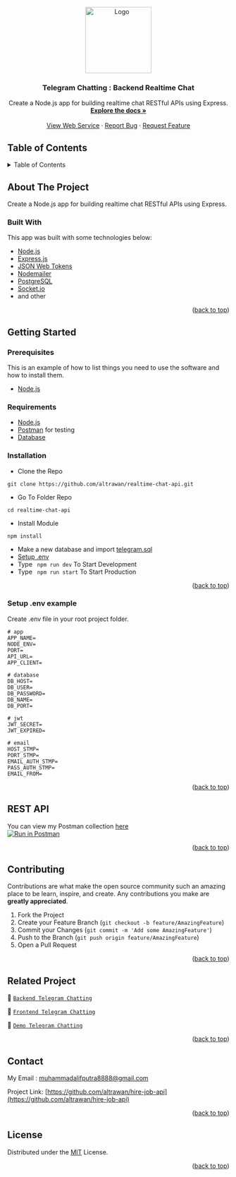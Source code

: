 <div id="top"></div>

<!-- PROJECT LOGO -->
<br />
<div align="center">
  <a href="https://github.com/altrawan/realtime-chat-api">
    <img src="https://lh3.googleusercontent.com/d/1G8wgeXBTgYo9nZQkDUDXAOJRdWX49Bkg" alt="Logo" width="150px">
  </a>

  <h3 align="center">Telegram Chatting : Backend Realtime Chat</h3>

  <p align="center">
    Create a Node.js app for building realtime chat RESTful APIs using Express.
    <br />
    <a href="#table-of-contents"><strong>Explore the docs »</strong></a>
    <br />
    <br />
    <a href="https://telegram-chatting.herokuapp.com/">View Web Service</a>
    ·
    <a href="https://github.com/altrawan/realtime-chat-api/issues">Report Bug</a>
    ·
    <a href="https://github.com/altrawan/realtime-chat-api/issues">Request Feature</a>
  </p>
</div>

<!-- TABLE OF CONTENTS -->
## Table of Contents
<details>
  <summary>Table of Contents</summary>
  <ol>
    <li>
      <a href="#about-the-project">About The Project</a>
      <ul>
        <li><a href="#built-with">Built With</a></li>
      </ul>
    </li>
    <li>
      <a href="#getting-started">Getting Started</a>
      <ul>
        <li><a href="#prerequisites">Prerequisites</a></li>
        <li><a href="#requirements">Requirements</a></li>
        <li><a href="#installation">Installation</a></li>
        <li><a href="#setup-env-example">Setup .env example</a></li>
      </ul>
    </li>
    <li><a href="#rest-api">REST API</a></li>
    <li><a href="#contributing">Contributing</a></li>
    <li><a href="#related-project">Related Project</a></li>
    <li><a href="#contributing">Contributing</a></li>
    <li><a href="#contact">Contact</a></li>
    <li><a href="#license">License</a></li>
  </ol>
</details>

<!-- ABOUT THE PROJECT -->
## About The Project
Create a Node.js app for building realtime chat RESTful APIs using Express.

### Built With
This app was built with some technologies below:
- [Node.js](https://nodejs.org/en/)
- [Express.js](https://expressjs.com/)
- [JSON Web Tokens](https://jwt.io/)
- [Nodemailer](https://nodemailer.com/about/)
- [PostgreSQL](https://www.postgresql.org/)
- [Socket.io](https://socket.io/)
- and other

<p align="right">(<a href="#top">back to top</a>)</p>

<!-- GETTING STARTED -->
## Getting Started

### Prerequisites

This is an example of how to list things you need to use the software and how to install them.

* [Node.js](https://nodejs.org/en/download/)

### Requirements
* [Node.js](https://nodejs.org/en/)
* [Postman](https://www.getpostman.com/) for testing
* [Database](./blanja.sql)

### Installation

- Clone the Repo
```
git clone https://github.com/altrawan/realtime-chat-api.git
```
- Go To Folder Repo
```
cd realtime-chat-api
```
- Install Module
```
npm install
```
- Make a new database and import [telegram.sql](./blanja.sql)
- <a href="#setup-env-example">Setup .env</a>
- Type ` npm run dev` To Start Development
- Type ` npm run start` To Start Production

<p align="right">(<a href="#top">back to top</a>)</p>

### Setup .env example

Create .env file in your root project folder.

```env
# app
APP_NAME=
NODE_ENV=
PORT=
API_URL=
APP_CLIENT=

# database
DB_HOST=
DB_USER=
DB_PASSWORD=
DB_NAME=
DB_PORT=

# jwt
JWT_SECRET=
JWT_EXPIRED=

# email
HOST_STMP=
PORT_STMP=
EMAIL_AUTH_STMP=
PASS_AUTH_STMP=
EMAIL_FROM=
```

<p align="right">(<a href="#top">back to top</a>)</p>

## REST API

You can view my Postman collection [here](https://www.postman.com/warped-shadow-374852/workspace/blanja/overview)
</br>
[![Run in Postman](https://run.pstmn.io/button.svg)](https://app.getpostman.com/run-collection/19659051-cdd14dbd-b11b-492b-b4b5-83065267d690?action=collection%2Ffork&collection-url=entityId%3D19659051-cdd14dbd-b11b-492b-b4b5-83065267d690%26entityType%3Dcollection%26workspaceId%3D2d0c24df-fbb7-405f-93af-c4ef984f8428)

<p align="right">(<a href="#top">back to top</a>)</p>

<!-- CONTRIBUTING -->
## Contributing

Contributions are what make the open source community such an amazing place to be learn, inspire, and create. Any contributions you make are **greatly appreciated**.

1. Fork the Project
2. Create your Feature Branch (`git checkout -b feature/AmazingFeature`)
3. Commit your Changes (`git commit -m 'Add some AmazingFeature'`)
4. Push to the Branch (`git push origin feature/AmazingFeature`)
5. Open a Pull Request

<p align="right">(<a href="#top">back to top</a>)</p>

## Related Project
:rocket: [`Backend Telegram Chatting`](https://github.com/altrawan/realtime-chat-api)

:rocket: [`Frontend Telegram Chatting`](https://github.com/altrawan/telegram-app)

:rocket: [`Demo Telegram Chatting`](https://bit.ly/telegram-chatting)

<p align="right">(<a href="#top">back to top</a>)</p>

## Contact

My Email : muhammadalifputra8888@gmail.com

Project Link: [https://github.com/altrawan/hire-job-api](https://github.com/altrawan/hire-job-api)

<p align="right">(<a href="#top">back to top</a>)</p>

## License
Distributed under the [MIT](/LICENSE) License.

<p align="right">(<a href="#top">back to top</a>)</p>

